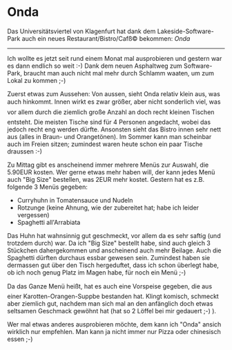 # Onda

Das Universitätsviertel von Klagenfurt hat dank dem Lakeside-Software-Park auch ein neues Restaurant/Bistro/Cafß© bekommen: <em>Onda</em>

-------------------------------



Ich wollte es jetzt seit rund einem Monat mal ausprobieren und gestern war es dann endlich so weit :-) Dank dem neuen Asphaltweg zum Software-Park, braucht man auch nicht mal mehr durch Schlamm waaten, um zum Lokal zu kommen ;-) 

Zuerst etwas zum Aussehen: Von aussen, sieht Onda relativ klein aus, was auch hinkommt. Innen wirkt es zwar größer, aber nicht sonderlich viel, was vor allem durch die ziemlich große Anzahl an doch recht kleinen Tischen entsteht. Die meisten Tische sind für 4 Personen angedacht, wobei das jedoch recht eng werden dürfte. Ansonsten sieht das Bistro innen sehr nett aus (alles in Braun- und Orangetönen). Im Sommer kann man scheinbar auch im Freien sitzen; zumindest waren heute schon ein paar Tische draussen :-)

Zu Mittag gibt es anscheinend immer mehrere Menüs zur Auswahl, die 5.90EUR kosten. Wer gerne etwas mehr haben will, der kann jedes Menü auch "Big Size" bestellen, was 2EUR mehr kostet. Gestern hat es z.B. folgende 3 Menüs gegeben:

* Curryhuhn in Tomatensauce und Nudeln
* Rotzunge (keine Ahnung, wie der zubereitet hat; habe ich leider vergessen)
* Spaghetti all'Arrabiata

Das Huhn hat wahnsinnig gut geschmeckt, vor allem da es sehr saftig (und trotzdem durch) war. Da ich "Big Size" bestellt habe, sind auch gleich 3 Stückchen dahergekommen und anscheinend auch mehr Beilage. Auch die Spaghetti dürften durchaus essbar gewesen sein. Zumindest haben sie dermassen gut über den Tisch hergeduftet, dass ich schon überlegt habe, ob ich noch genug Platz im Magen habe, für noch ein Menü ;-)

Da das Ganze Menü heißt, hat es auch eine Vorspeise gegeben, die aus einer Karotten-Orangen-Suppbe bestanden hat. Klingt komisch, schmeckt aber ziemlich gut, nachdem man sich mal an den anfänglich doch etwas seltsamen Geschmack gewöhnt hat (hat so 2 Löffel bei mir gedauert ;-) ).

Wer mal etwas anderes ausprobieren möchte, dem kann ich "Onda" ansich wirklich nur empfehlen. Man kann ja nicht immer nur Pizza oder chinesisch essen ;-)